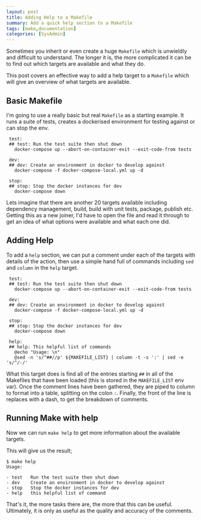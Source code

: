 ```yaml
---
layout: post
title: Adding Help to a Makefile
summary: Add a quick help section to a Makefile
tags: [make,documentation]
categories: [SysAdmin]
---
```


Sometimes you inherit or even create a huge `Makefile` which is unwieldly and difficult to understand. The longer it is, the more complicated it can be to find out which targets are available and what they do.

This post covers an effective way to add a help target to a `Makefile` which will give an overview of what targets are available.

## Basic Makefile

I'm going to use a really basic but real `Makefile` as a starting example. It runs a suite of tests, creates a dockerised environment for testing against or can stop the env.

```make
 test:
 ## test: Run the test suite then shut down
   docker-compose up --abort-on-container-exit --exit-code-from tests

 dev:
 ## dev: Create an environment in docker to develop against
   docker-compose -f docker-compose-local.yml up -d

 stop:
 ## stop: Stop the docker instances for dev
   docker-compose down
```

Lets imagine that there are another 20 targets available including dependency management, build, build with unit tests, package, publish etc. Getting this as a new joiner, I'd have to open the file and read it through to get an idea of what options were available and what each one did.

## Adding Help

To add a `help` section, we can put a comment under each of the targets with details of the action, then use a simple hand full of commands including `sed` and `column` in the `help` target.


```make
 test:
 ## test: Run the test suite then shut down
   docker-compose up --abort-on-container-exit --exit-code-from tests

 dev:
 ## dev: Create an environment in docker to develop against
   docker-compose -f docker-compose-local.yml up -d

 stop:
 ## stop: Stop the docker instances for dev
   docker-compose down

 help:
 ## help: This helpful list of commands
   @echo "Usage: \n"
   @sed -n 's/^##//p' ${MAKEFILE_LIST} | column -t -s ':' | sed -e 's/^/-/'
```

What this target does is find all of the entries starting `##` in all of the Makefiles that have been loaded (this is stored in the `MAKEFILE_LIST` env var). 
Once the comment lines have been gathered, they are piped to column to format into a table, splitting on the colon `:`.
Finally, the front of the line is replaces with a dash, to get the breakdown of comments. 

## Running Make with help   

Now we can run `make help` to get more information about the available targets.

This will give us the result;

```
$ make help
Usage:

- test   Run the test suite then shut down
- dev    Create an environment in docker to develop against
- stop   Stop the docker instances for dev
- help   this helpful list of command
```

That's it, the more tasks there are, the more that this can be useful. Ultimately, it is only as useful as the quality and accuracy of the comments.

